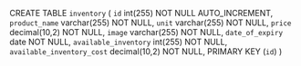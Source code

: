 CREATE TABLE `inventory` (
  `id` int(255) NOT NULL AUTO_INCREMENT,
  `product_name` varchar(255) NOT NULL,
  `unit` varchar(255) NOT NULL,
  `price` decimal(10,2) NOT NULL,
  `image` varchar(255) NOT NULL,
  `date_of_expiry` date NOT NULL,
  `available_inventory` int(255) NOT NULL,
  `available_inventory_cost` decimal(10,2) NOT NULL,
  PRIMARY KEY (`id`)
)